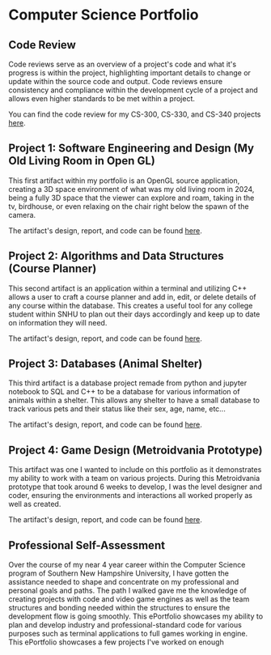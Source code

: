 # Computer Science Portfolio

## Code Review

Code reviews serve as an overview of a project's code and what it's progress is within the project, highlighting important details to change or update within the source code and output. Code reviews ensure consistency and compliance within the development cycle of a project and allows even higher standards to be met within a project. 

You can find the code review for my CS-300, CS-330, and CS-340 projects [here](https://www.youtube.com/watch?v=KkApOy1SuHQ).

## Project 1: Software Engineering and Design (My Old Living Room in Open GL)

This first artifact within my portfolio is an OpenGL source application, creating a 3D space environment of what was my old living room in 2024, being a fully 3D space that the viewer can explore and roam, taking in the tv, birdhouse, or even relaxing on the chair right below the spawn of the camera. 

The artifact's design, report, and code can be found [here](https://github.com/Blitzkidd/Computer-Science-Portfolio/tree/CS-330).

## Project 2: Algorithms and Data Structures (Course Planner)

This second artifact is an application within a terminal and utilizing C++ allows a user to craft a course planner and add in, edit, or delete details of any course within the database. This creates a useful tool for any college student within SNHU to plan out their days accordingly and keep up to date on information they will need. 

The artifact's design, report, and code can be found [here](https://github.com/Blitzkidd/Computer-Science-Portfolio/tree/CS-300).

## Project 3: Databases (Animal Shelter)

This third artifact is a database project remade from python and jupyter notebook to SQL and C++ to be a database for various information of animals within a shelter. This allows any shelter to have a small database to track various pets and their status like their sex, age, name, etc...

The artifact's design, report, and code can be found [here](https://github.com/Blitzkidd/Computer-Science-Portfolio/tree/CS-340).

## Project 4: Game Design (Metroidvania Prototype)

This artifact was one I wanted to include on this portfolio as it demonstrates my ability to work with a team on various projects. During this Metroidvania prototype that took around 6 weeks to develop, I was the level designer and coder, ensuring the environments and interactions all worked properly as well as created.

The artifact's design, report, and code can be found [here](https://github.com/EHaeffner/GAM-305---UrbanFantasy).

## Professional Self-Assessment

Over the course of my near 4 year career within the Computer Science program of Southern New Hampshire University, I have gotten the assistance needed to shape and concentrate on my professional and personal goals and paths. The path I walked gave me the knowledge of creating projects with code and video game engines as well as the team structures and bonding needed within the structures to ensure the development flow is going smoothly. This ePortfolio showcases my ability to plan and develop industry and professional-standard code for various purposes such as terminal applications to full games working in engine. This ePortfolio showcases a few projects I've worked on enough
